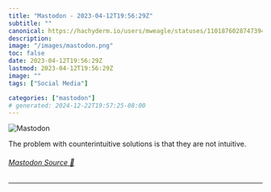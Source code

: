 ```yaml
---
title: "Mastodon - 2023-04-12T19:56:29Z"
subtitle: ""
canonical: https://hachyderm.io/users/mweagle/statuses/110187602874739433
description:
image: "/images/mastodon.png"
toc: false
date: 2023-04-12T19:56:29Z
lastmod: 2023-04-12T19:56:29Z
image: ""
tags: ["Social Media"]

categories: ["mastodon"]
# generated: 2024-12-22T19:57:25-08:00
---
```

![Mastodon](/images/mastodon.png)

<p>The problem with counterintuitive solutions is that they are not intuitive.</p>


###### [Mastodon Source 🐘](https://hachyderm.io/@mweagle/110187602874739433)

___
